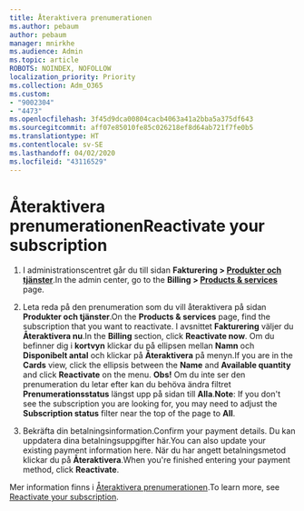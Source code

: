 ```yaml
---
title: Återaktivera prenumerationen
ms.author: pebaum
author: pebaum
manager: mnirkhe
ms.audience: Admin
ms.topic: article
ROBOTS: NOINDEX, NOFOLLOW
localization_priority: Priority
ms.collection: Adm_O365
ms.custom:
- "9002304"
- "4473"
ms.openlocfilehash: 3f45d9dca00804cacb4063a41a2bba5a375df643
ms.sourcegitcommit: aff07e85010fe85c026218ef8d64ab721f7fe0b5
ms.translationtype: HT
ms.contentlocale: sv-SE
ms.lasthandoff: 04/02/2020
ms.locfileid: "43116529"
---
```

# <a name="reactivate-your-subscription"></a><span data-ttu-id="5c144-102">Återaktivera prenumerationen</span><span class="sxs-lookup"><span data-stu-id="5c144-102">Reactivate your subscription</span></span>

1. <span data-ttu-id="5c144-103">I administrationscentret går du till sidan **Fakturering > [Produkter och tjänster](https://go.microsoft.com/fwlink/p/?linkid=842054)**.</span><span class="sxs-lookup"><span data-stu-id="5c144-103">In the admin center, go to the **Billing > [Products & services](https://go.microsoft.com/fwlink/p/?linkid=842054)** page.</span></span>

2. <span data-ttu-id="5c144-104">Leta reda på den prenumeration som du vill återaktivera på sidan **Produkter och tjänster**.</span><span class="sxs-lookup"><span data-stu-id="5c144-104">On the **Products & services** page, find the subscription that you want to reactivate.</span></span>  <span data-ttu-id="5c144-105">I avsnittet **Fakturering** väljer du **Återaktivera nu**.</span><span class="sxs-lookup"><span data-stu-id="5c144-105">In the **Billing** section, click **Reactivate now**.</span></span>  <span data-ttu-id="5c144-106">Om du befinner dig i **kortvyn** klickar du på ellipsen mellan **Namn** och **Disponibelt antal** och klickar på **Återaktivera** på menyn.</span><span class="sxs-lookup"><span data-stu-id="5c144-106">If you are in the **Cards** view, click the ellipsis between the **Name** and **Available quantity** and click **Reactivate** on the menu.</span></span> <span data-ttu-id="5c144-107">**Obs!** Om du inte ser den prenumeration du letar efter kan du behöva ändra filtret **Prenumerationsstatus** längst upp på sidan till **Alla**.</span><span class="sxs-lookup"><span data-stu-id="5c144-107">**Note**: If you don't see the subscription you are looking for, you may need to adjust the **Subscription status** filter near the top of the page to **All**.</span></span>

3. <span data-ttu-id="5c144-108">Bekräfta din betalningsinformation.</span><span class="sxs-lookup"><span data-stu-id="5c144-108">Confirm your payment details.</span></span>  <span data-ttu-id="5c144-109">Du kan uppdatera dina betalningsuppgifter här.</span><span class="sxs-lookup"><span data-stu-id="5c144-109">You can also update your existing payment information here.</span></span>  <span data-ttu-id="5c144-110">När du har angett betalningsmetod klickar du på **Återaktivera**.</span><span class="sxs-lookup"><span data-stu-id="5c144-110">When you're finished entering your payment method, click **Reactivate**.</span></span>

<span data-ttu-id="5c144-111">Mer information finns i [Återaktivera prenumerationen](https://docs.microsoft.com/office365/admin/subscriptions-and-billing/reactivate-your-subscription).</span><span class="sxs-lookup"><span data-stu-id="5c144-111">To learn more, see [Reactivate your subscription](https://docs.microsoft.com/office365/admin/subscriptions-and-billing/reactivate-your-subscription).</span></span>
